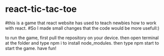 # react-tic-tac-toe

#this is a game that react website has used to teach newbies how to work with react.
#So I made small changes that the code would be more usefull:)

to run the game, first pull the repository on your device. then open terminal at the folder and type npm i to install node_modules. then type npm start to start the game.
have fun!
